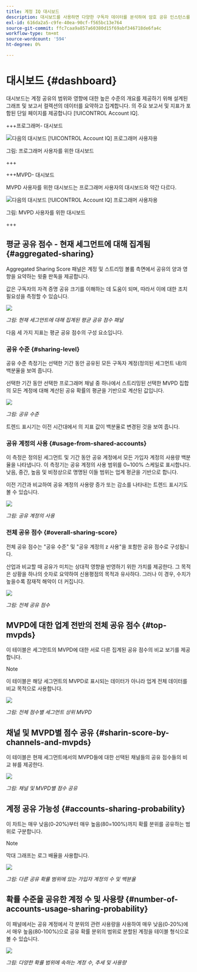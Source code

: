 ```yaml
---
title: 계정 IQ 대시보드
description: 대시보드를 사용하면 다양한 구독자 데이터를 분석하여 암호 공유 인스턴스를 정확하게 파악할 수 있습니다.
exl-id: 616da2a5-c9fe-40ea-90cf-f565bc13e764
source-git-commit: ffc7caa9a857a60380d15f69abf346718de6fa4c
workflow-type: tm+mt
source-wordcount: '594'
ht-degree: 0%

---
```


# 대시보드 {#dashboard}

대시보드는 계정 공유의 범위와 영향에 대한 높은 수준의 개요를 제공하기 위해 설계된 그래프 및 보고서 컬렉션의 데이터를 요약하고 집계합니다. 의 주요 보고서 및 지표가 포함된 단일 페이지를 제공합니다 [!UICONTROL Account IQ].


+++프로그래머- 대시보드

![다음의 대시보드 [!UICONTROL Account IQ] 프로그래머 사용자용](assets/dashboard-programr.png)


그림: 프로그래머 사용자를 위한 대시보드

+++

+++MVPD- 대시보드

MVPD 사용자를 위한 대시보드는 프로그래머 사용자의 대시보드와 약간 다르다.

![다음의 대시보드 [!UICONTROL Account IQ] 프로그래머 사용자용](assets/dashboard-mvpd.png)

그림: MVPD 사용자를 위한 대시보드

+++

## 평균 공유 점수 - 현재 세그먼트에 대해 집계됨 {#aggregated-sharing}

Aggregated Sharing Score 패널은 계정 및 스트리밍 볼륨 측면에서 공유의 양과 영향을 요약하는 윗줄 판독을 제공합니다.

값은 구독자의 자격 증명 공유 크기를 이해하는 데 도움이 되며, 따라서 이에 대한 조치 필요성을 측정할 수 있습니다.

![](assets/aggregate-sharing-score.png)


*그림: 현재 세그먼트에 대해 집계된 평균 공유 점수 패널*

다음 세 가지 지표는 평균 공유 점수의 구성 요소입니다.

### 공유 수준 {#sharing-level}

공유 수준 측정기는 선택한 기간 동안 공유된 모든 구독자 계정(정의된 세그먼트 내)의 백분율을 보여 줍니다.

선택한 기간 동안 선택한 프로그래머 채널 중 하나에서 스트리밍된 선택한 MVPD 집합의 모든 계정에 대해 계산된 공유 확률의 평균을 기반으로 계산된 값입니다.

![](assets/sharing-level.png)


*그림: 공유 수준*

트렌드 표시기는 이전 시간대에서 의 지표 값이 백분율로 변경된 것을 보여 줍니다.

### 공유 계정의 사용 {#usage-from-shared-accounts}

이 측정은 정의된 세그먼트 및 기간 동안 공유 계정에서 모든 가입자 계정의 사용량 백분율을 나타냅니다. 이 측정기는 공유 계정의 사용 범위를 0~100% 스케일로 표시합니다. 낮음, 중간, 높음 및 비정상으로 명명된 이들 범위는 업계 평균을 기반으로 합니다.

이전 기간과 비교하여 공유 계정의 사용량 증가 또는 감소를 나타내는 트렌드 표시기도 볼 수 있습니다.

![](assets/usage-4mshared-accounts.png)


*그림: 공유 계정의 사용*

### 전체 공유 점수 {#overall-sharing-score}

전체 공유 점수는 &quot;공유 수준&quot; 및 &quot;공유 계정의 z 사용&quot;을 포함한 공유 점수로 구성됩니다.

산업과 비교할 때 공유가 미치는 상대적 영향을 반영하기 위한 가치를 제공한다. 그 목적은 상황을 하나의 숫자로 요약하여 신용평점의 목적과 유사하다. 그러나 이 경우, 수치가 높을수록 잠재적 해악이 더 커집니다.

![](assets/overall-sharing-score.png)


*그림: 전체 공유 점수*

<!--### MVPDs in segment {#mvpd-in-segment}

It is a table of risk indices and accounts totals for the top MVPDs ranked by overall usage or account sharing.

![](assets/mvpds-in-segment.png)-->

## MVPD에 대한 업계 전반의 전체 공유 점수 {#top-mvpds}

이 테이블은 세그먼트의 MVPD에 대한 서로 다른 집계된 공유 점수의 비교 보기를 제공합니다.

>[!NOTE]
>
>이 테이블은 해당 세그먼트의 MVPD로 표시되는 데이터가 아니라 업계 전체 데이터를 비교 목적으로 사용합니다.

![](assets/top-mvpds.png)


*그림: 전체 점수별 세그먼트 상위 MVPD*

## 채널 및 MVPD별 점수 공유 {#sharin-score-by-channels-and-mvpds}

이 테이블은 현재 세그먼트에서의 MVPD들에 대한 선택된 채널들의 공유 점수들의 비교 뷰를 제공한다.

![](assets/sharing-scores-by-channels-mvpds.png)


*그림: 채널 및 MVPD별 점수 공유*

## 계정 공유 가능성 {#accounts-sharing-probability}

이 차트는 매우 낮음(0-20%)부터 매우 높음(80=100%)까지 확률 분위를 공유하는 범위로 구분합니다.

>[!NOTE]
>
>막대 그래프는 로그 배율을 사용합니다.


![](assets/dashboard-ac-sharing-prob.png)


*그림: 다른 공유 확률 범위에 있는 가입자 계정의 수 및 백분율*

## 확률 수준을 공유한 계정 수 및 사용량 {#number-of-accounts-usage-sharing-probability}

이 패널에서는 공유 계정에서 각 분위의 관련 사용량을 사용하여 매우 낮음(0-20%)에서 매우 높음(80-100%)으로 공유 확률 분위의 범위로 분할된 계정을 테이블 형식으로 볼 수 있습니다.

![](assets/no-acc-usage-prob-level.png)


*그림: 다양한 확률 범위에 속하는 계정 수, 추세 및 사용량*

<!--
+++Dashboard for programmers

![dashboard of account IQ](assets/dashboard-capture.png)


*Figure: The dashboard*

>>>>>>> 7ab48cf61552febab21a5d5c05586e0aefe8ce17
## Average sharing score - aggregated for the current segment {#aggregated-sharing}

The Aggregated Sharing Score panel provides a top line readout summarizing the quantity and impact of sharing in terms of accounts and streaming volume.

The values help you understand the magnitude of credential sharing by your subscribers, hence providing a measure of the need to act upon it.

![](assets/aggregate-sharing-score.png)


*Figure: Average sharing score panel - aggregated for the current segment*

The following three metrics are components of the Average Sharing Score.

### Sharing level {#sharing-level}

The sharing level gauge shows the percentage of all your subscriber accounts (in the defined segment) that are shared, during the selected time frame.  

A value calculated based on an average of the sharing probability computed for every account for the selected MVPD(s) that has streamed from a one of the selected programmer channels during the selected time frame.

![](assets/sharing-level.png)


*Figure: Sharing level*

The Trend indicator shows the percentage change in the value of the metric in from the previous time frame.

### Usage from shared accounts {#usage-from-shared-accounts}

This gauge indicates what percent of the usage of all the subscriber accounts is from the shared accounts for the defined segment and time period. The gauge marks the ranges of usage (from shared accounts) on the scale of 0 to 100%. These ranges (named Low, Medium, High, and Abnormal) are based on the industry average.

You can also see the Trend indicator, which depicts a rise or fall in the usage from shared accounts as compared to the previous time frame.

![](assets/usage-4mshared-accounts.png)


*Figure: Usage from shared accounts*

### Overall sharing score {#overall-sharing-score}

Overall sharing score is composite of sharing scores including "Sharing level" and "Usage from shared accounts".

It provides a value meant to reflect the relative impact of sharing when compared to the industry. Its purpose is similar to that of a credit score, summarizing the situation with a single number. But in this case, the higher the number the greater the potential harm.

![](assets/overall-sharing-score.png)


*Figure: Overall sharing score*

## Industrywide overall sharing scores {#mvpd-in-segment}

+++Programmer- MVPDs in segment

This table provides a comparative view of the different Aggregated Sharing Scores for the MVPDs in the segment.

![](assets/mvpds-in-segment.png)


*Figure: Panel showing top MVPDs in a segment*


>[!NOTE]
>
>This table uses overall industry data for comparative purposes, not the data represented by those MVPDs in the segment.

+++

+++MVPD- Programmers in segment

This table provides a comparative view of the different Aggregated Sharing Scores for the programmers in the segment.

![](assets/programmers-in-segment.png)


*Figure: Panel showing top programmers in a segment*

+++


## Sharing score by channels and MVPDs {#sharin-score-by-channels-and-mvpds}

+++Programmer- MVPDs in segment

This table provides a comparative view of sharing scores of the selected channels for the MVPDs in the current segment.

![](assets/sharing-scores-by-channels-mvpds.png)


*Figure: Sharing scores by channels and MVPDs*

>[!NOTE]
>
>**Sharing score by channels and MVPDs** panel is available only for programmer login.

+++

## Accounts sharing probability distribution{#accounts-sharing-probab-dist}

This panel partitions accounts into ranges of sharing probability quintiles from very low (0-20%) to very high (80-100%).

Pie chart shows the proportions (in term of percentages) of user accounts in various sharing probability ranges. Whereas, column chart shows the absolute numbers of accounts in different probability ranges.

>[!NOTE]
>
>The column chart uses a logarithmic scale.


![](assets/dashboard-ac-sharing-prob.png)


*Figure: Percentages and number of subscriber accounts in different sharing probability ranges*

### Accounts over threshold in current segment {#acc-over-threshold-in-segment}

You can select a level of sharing probability, out of the following to view number and percentage of accounts above it:

* Over very low (0%-20%) probability

* Over low (20%-40%) probability

* Over moderate (40%-60%) probability

* Over high (60%-80%) probability

## Number of accounts and usage by sharing probability level {#number-of-accounts-usage-sharing-probability}

This panel provides tabular view of  accounts partitioned into ranges of sharing probability quintiles from very low (0-20%) to very high (80-100%) with each quintile's associated usage from shared accounts.

![](assets/no-acc-usage-prob-level.png)

*Figure: Number of accounts, trends, and usages falling in various probability ranges*

-->